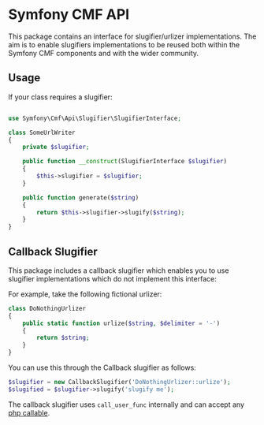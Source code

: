 Symfony CMF API
===============

This package contains an interface for slugifier/urlizer implementations. The
aim is to enable slugifiers implementations to be reused both within the
Symfony CMF components and with the wider community.

Usage
-----

If your class requires a slugifier:

````php

use Symfony\Cmf\Api\Slugifier\SlugifierInterface;

class SomeUrlWriter
{
    private $slugifier;

    public function __construct(SlugifierInterface $slugifier)
    {
        $this->slugifier = $slugifier;
    }

    public function generate($string)
    {
        return $this->slugifier->slugify($string);
    }
}
````

Callback Slugifier
------------------

This package includes a callback slugifier which enables you to use slugifier
implementations which do not implement this interface:

For example, take the following fictional urlizer:

````php
class DoNothingUrlizer
{
    public static function urlize($string, $delimiter = '-')
    {
        return $string;
    }
}
````

You can use this through the Callback slugifier as follows:

````php
$slugifier = new CallbackSlugifier('DoNothingUrlizer::urlize');
$slugified = $slugifier->slugify('slugify me');
````

The callback slugifier uses `call_user_func` internally and can accept any
[php callable](http://php.net/manual/en/language.types.callable.php).
